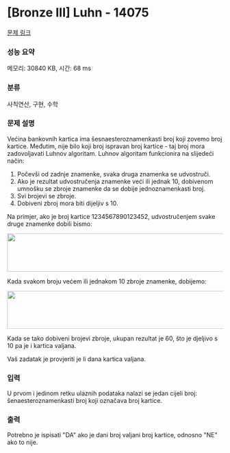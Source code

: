 # [Bronze III] Luhn - 14075 

[문제 링크](https://www.acmicpc.net/problem/14075) 

### 성능 요약

메모리: 30840 KB, 시간: 68 ms

### 분류

사칙연산, 구현, 수학

### 문제 설명

<p>Većina bankovnih kartica ima šesnaesteroznamenkasti broj koji zovemo broj kartice. Međutim, nije bilo koji broj ispravan broj kartice - taj broj mora zadovoljavati Luhnov algoritam. Luhnov algoritam funkcionira na slijedeći način:</p>

<ol>
	<li>Počevši od zadnje znamenke, svaka druga znamenka se udvostruči.</li>
	<li>Ako je rezultat udvostručenja znamenke veći ili jednak 10, dobivenom umnošku se zbroje znamenke da se dobije jednoznamenkasti broj.</li>
	<li>Svi brojevi se zbroje.</li>
	<li>Dobiveni zbroj mora biti dijeljiv s 10.</li>
</ol>

<p>Na primjer, ako je broj kartice 1234567890123452, udvostručenjem svake druge znamenke dobili bismo: </p>

<p><img alt="" src="" style="height:89px; width:613px"></p>

<p>Kada svakom broju većem ili jednakom 10 zbroje znamenke, dobijemo: </p>

<p><img alt="" src="" style="height:88px; width:613px"></p>

<p>Kada se tako dobiveni brojevi zbroje, ukupan rezultat je 60, što je djeljivo s 10 pa je i kartica valjana.</p>

<p>Vaš zadatak je provjeriti je li dana kartica valjana. </p>

### 입력 

 <p>U prvom i jedinom retku ulaznih podataka nalazi se jedan cijeli broj: šenaesteroznamenkasti broj koji označava broj kartice. </p>

### 출력 

 <p>Potrebno je ispisati "DA" ako je dani broj valjani broj kartice, odnosno "NE" ako to nije. </p>

